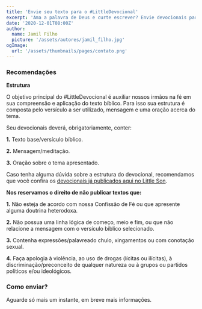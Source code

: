 ```yaml
---
title: 'Envie seu texto para o #LittleDevocional'
excerpt: 'Ama a palavra de Deus e curte escrever? Envie devocionais para serem publicados no Little Son.'
date: '2020-12-01T08:00Z'
author:
  name: Jamil Filho
  picture: '/assets/autores/jamil_filho.jpg'
ogImage:
  url: '/assets/thumbnails/pages/contato.png'
---
```


### Recomendações

**Estrutura**

O objetivo principal do #LittleDevocional é auxiliar nossos irmãos na fé em sua compreensão e aplicação do texto bíblico. Para isso sua estrutura é composta pelo versículo a ser utilizado, mensagem e uma oração acerca do tema.

Seu devocionais deverá, obrigatoriamente, conter: 

**1.** Texto base/versículo bíblico.

**2.** Mensagem/meditação.

**3.** Oração sobre o tema apresentado.

Caso tenha alguma dúvida sobre a estrutura do devocional, recomendamos que você confira os [devocionais já publicados aqui no Little Son](/littledevocional).

**Nos reservamos o direito de não publicar textos que:**

**1.** Não esteja de acordo com nossa Confissão de Fé ou que apresente alguma doutrina heterodoxa.

**2.** Não possua uma linha lógica de começo, meio e fim, ou que não relacione a mensagem com o versículo bíblico selecionado.

**3.** Contenha expressões/palavreado chulo, xingamentos ou com conotação sexual.

**4.** Faça apologia à violência, ao uso de drogas (lícitas ou ilícitas), à discriminação/preconceito de qualquer natureza ou à grupos ou partidos políticos e/ou ideológicos.

### Como enviar?

Aguarde só mais um instante, em breve mais informações.
